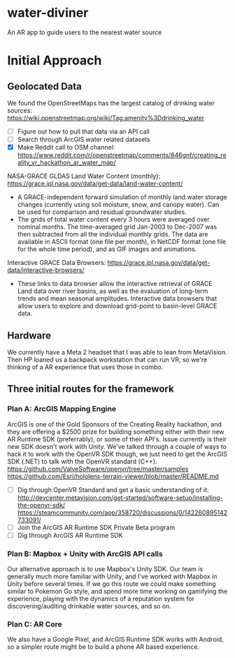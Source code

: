 # water-diviner
An AR app to guide users to the nearest water source

# Initial Approach

## Geolocated Data
We found the OpenStreetMaps has the largest catalog of drinking water sources: 
https://wiki.openstreetmap.org/wiki/Tag:amenity%3Ddrinking_water
- [ ] Figure out how to pull that data via an API call
- [ ] Search through ArcGIS water related datasets
- [x] Make Reddit call to OSM channel: https://www.reddit.com/r/openstreetmap/comments/846gnf/creating_reality_vr_hackathon_ar_water_map/

NASA-GRACE
GLDAS Land Water Content (monthly): https://grace.jpl.nasa.gov/data/get-data/land-water-content/
- A GRACE-independent forward simulation of monthly land water storage changes (currently using soil moisture, snow, and canopy water). Can be used for comparison and residual groundwater studies.
- The grids of total water content every 3 hours were averaged over nominal months. The time-averaged grid Jan-2003 to Dec-2007 was then subtracted from all the individual monthly grids. The data are available in ASCII format (one file per month), in NetCDF format (one file for the whole time period), and as GIF images and animations.

Interactive GRACE Data Browsers: https://grace.jpl.nasa.gov/data/get-data/interactive-browsers/
- These links to data browser allow the interactive retrieval of GRACE Land data over river basins, as well as the evaluation of long-term trends and mean seasonal amplitudes. Interactive data browsers that allow users to explore and download grid-point to basin-level GRACE data.

## Hardware
We currently have a Meta 2 headset that I was able to lean from MetaVision. Then HP loaned us a backpack workstation that can run VR,
so we're thinking of a AR experience that uses those in combo.

## Three initial routes for the framework

### Plan A: ArcGIS Mapping Engine
ArcGIS is one of the Gold Sponsors of the Creating Reality hackathon, and they are offering a $2500 prize for building something either 
with their new AR Runtime SDK (preferrably), or some of their API's. Issue currently is their new SDK doesn't work with Unity. 
We've talked through a couple of ways to hack it to work with the OpenVR SDK though, we just need to get the ArcGIS SDK (.NET) to talk
with the OpenVR standard (C++).  
https://github.com/ValveSoftware/openvr/tree/master/samples
https://github.com/Esri/hololens-terrain-viewer/blob/master/README.md
- [ ] Dig through OpenVR Standard and get a basic understanding of it:  
http://devcenter.metavision.com/get-started/software-setup/installing-the-openvr-sdk/ https://steamcommunity.com/app/358720/discussions/0/142260895142733091/
- [ ] Join the ArcGIS AR Runtime SDK Private Beta program
- [ ] Dig through ArcGIS AR Runtime SDK

### Plan B: Mapbox + Unity with ArcGIS API calls
Our alternative approach is to use Mapbox's Unity SDK. Our team is generally much more familiar with Unity, and I've worked with 
Mapbox in Unity before several times. If we go this route we could make something similar to Pokemon Go style, and spend more time working
on gamifying the experience, playing with the dynamics of a reputation system for discovering/auditing drinkable water sources, and so on.


### Plan C: AR Core
We also have a Google Pixel, and ArcGIS Runtime SDK works with Android, so a simpler route might be to build a phone AR based experience.
